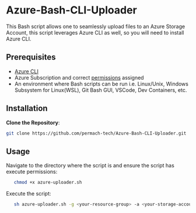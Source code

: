 # Azure-Bash-CLI-Uploader

This Bash script allows one to seamlessly upload files to an Azure Storage Account, this script leverages Azure CLI as well, so you will need to install Azure CLI.

## Prerequisites
- [Azure CLI](https://docs.microsoft.com/cli/azure/install-azure-cli)
- Azure Subscription and correct [permissions](https://learn.microsoft.com/en-us/azure/role-based-access-control/role-assignments-portal) assigned
- An environment where Bash scripts can be run i.e. Linux/Unix, Windows Subsystem for Linux(WSL), Git Bash GUI, VSCode, Dev Containers, etc.

## Installation
**Clone the Repository**:
   ```bash
   git clone https://github.com/permach-tech/Azure-Bash-CLI-Uploader.git
   ```
## Usage
Navigate to the directory where the script is and ensure the script has execute permissions:
```bash
   chmod +x azure-uploader.sh
   ```
Execute the script:
```bash
   sh azure-uploader.sh -g <your-resource-group> -a <your-storage-account> -c <your-container-name> -f <file-path>
   ```
